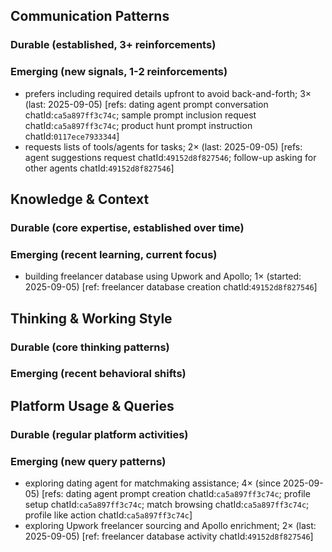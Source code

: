 ## Communication Patterns
### Durable (established, 3+ reinforcements)

### Emerging (new signals, 1-2 reinforcements)
- prefers including required details upfront to avoid back-and-forth; 3× (last: 2025-09-05) [refs: dating agent prompt conversation chatId:`ca5a897ff3c74c`; sample prompt inclusion request chatId:`ca5a897ff3c74c`; product hunt prompt instruction chatId:`0117ece7933344`]
- requests lists of tools/agents for tasks; 2× (last: 2025-09-05) [refs: agent suggestions request chatId:`49152d8f827546`; follow-up asking for other agents chatId:`49152d8f827546`]

## Knowledge & Context
### Durable (core expertise, established over time)

### Emerging (recent learning, current focus)
- building freelancer database using Upwork and Apollo; 1× (started: 2025-09-05) [ref: freelancer database creation chatId:`49152d8f827546`]

## Thinking & Working Style
### Durable (core thinking patterns)

### Emerging (recent behavioral shifts)

## Platform Usage & Queries
### Durable (regular platform activities)

### Emerging (new query patterns)
- exploring dating agent for matchmaking assistance; 4× (since 2025-09-05) [refs: dating agent prompt creation chatId:`ca5a897ff3c74c`; profile setup chatId:`ca5a897ff3c74c`; match browsing chatId:`ca5a897ff3c74c`; profile like action chatId:`ca5a897ff3c74c`]
- exploring Upwork freelancer sourcing and Apollo enrichment; 2× (last: 2025-09-05) [ref: freelancer database activity chatId:`49152d8f827546`]
